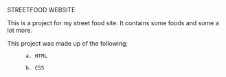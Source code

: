 STREETFOOD WEBSITE

This is a project for my street food site. It contains some foods and some a lot more.

This project was made up of the following;

          a. HTML
          
          b. CSS
          
      
